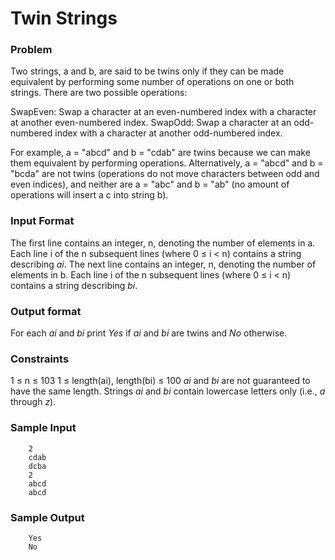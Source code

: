 Twin Strings
============

### Problem

Two strings, a and b, are said to be twins only if they can be made equivalent by performing some number of operations on one or both strings. There are two possible operations:

SwapEven: Swap a character at an even-numbered index with a character at another even-numbered index.
SwapOdd: Swap a character at an odd-numbered index with a character at another odd-numbered index.

For example, a = "abcd" and b = "cdab" are twins because we can make them equivalent by performing operations. Alternatively, a = "abcd" and b = "bcda" are not twins (operations do not move characters between odd and even indices), and neither are a = "abc" and b = "ab" (no amount of operations will insert a c into string b).

### Input Format

The first line contains an integer, n, denoting the number of elements in a.
Each line i of the n subsequent lines (where 0 ≤ i < n) contains a string describing _ai_.
The next line contains an integer, n, denoting the number of elements in b.
Each line i of the n subsequent lines (where 0 ≤ i < n) contains a string describing _bi_.

### Output format

For each _ai_ and _bi_ print *Yes* if _ai_ and _bi_ are twins and *No* otherwise.

### Constraints

1 ≤ n ≤ 103
1 ≤ length(ai), length(bi) ≤ 100
_ai_ and _bi_ are not guaranteed to have the same length.
Strings _ai_ and _bi_ contain lowercase letters only (i.e., _a_ through _z_).

### Sample Input

		2
		cdab
		dcba
		2
		abcd
		abcd

### Sample Output

		Yes
		No
